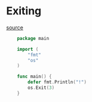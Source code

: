 
# Exiting
[source](https://gobyexample.com/exit)

```go
    package main

    import (
        "fmt"
        "os"
    )

    func main() {
        defer fmt.Println("!")
        os.Exit(3)
    }
```

